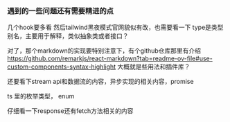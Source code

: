 ### 遇到的一些问题还有需要精进的点
几个hook要多看
然后tailwind黑夜模式官网貌似有改，也需要看一下
type是类型别名，主要用于解释，类似抽象类或者接口？


对了，那个markdown的实现要特别注意下，有个github仓库那里有介绍 https://github.com/remarkjs/react-markdown?tab=readme-ov-file#use-custom-components-syntax-highlight
大概就是些用法和插件库？


还要看下stream api和数据流的内容，异步实现的相关内容，promise

ts 里的枚举类型， enum

仔细看一下response还有fetch方法相关的内容